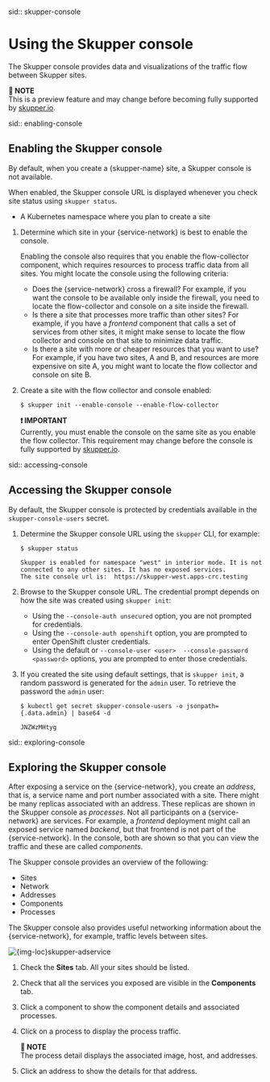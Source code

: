 
sid:: skupper-console 
# Using the Skupper console

The Skupper console provides data and visualizations of the traffic flow between Skupper sites.

**📌 NOTE**\
This is a preview feature and may change before becoming fully supported by [skupper.io](https://skupper.io).

sid:: enabling-console 
## Enabling the Skupper console

By default, when you create a {skupper-name} site, a Skupper console is not available.

When enabled, the Skupper console URL is displayed whenever you check site status using `skupper status`.

* A Kubernetes namespace where you plan to create a site

1. Determine which site in your {service-network} is best to enable the console.

   Enabling the console also requires that you enable the flow-collector component, which requires resources to process traffic data from all sites.
   You might locate the console using the following criteria:

   * Does the {service-network} cross a firewall?
   For example, if you want the console to be available only inside the firewall, you need to locate the flow-collector and console on a site inside the firewall.
   * Is there a site that processes more traffic than other sites?
   For example, if you have a _frontend_ component that calls a set of services from other sites, it might make sense to locate the flow collector and console on that site to minimize data traffic.
   * Is there a site with more or cheaper resources that you want to use?
   For example, if you have two sites, A and B, and resources are more expensive on site A, you might want to locate the flow collector and console on site B.
2. Create a site with the flow collector and console enabled:

   ```
   $ skupper init --enable-console --enable-flow-collector
   ```

   **❗ IMPORTANT**\
   Currently, you must enable the console on the same site as you enable the flow collector. This requirement may change before the console is fully supported by [skupper.io](https://skupper.io).

sid:: accessing-console 
## Accessing the Skupper console

By default, the Skupper console is protected by credentials available in the `skupper-console-users` secret.

1. Determine the Skupper console URL using the `skupper` CLI, for example:

   ```
   $ skupper status

   Skupper is enabled for namespace "west" in interior mode. It is not connected to any other sites. It has no exposed services.
   The site console url is:  https://skupper-west.apps-crc.testing
   ```
2. Browse to the Skupper console URL. 
The credential prompt depends on how the site was created using `skupper init`:

   * Using the `--console-auth unsecured` option, you are not prompted for credentials.
   * Using the `--console-auth openshift` option, you are prompted to enter OpenShift cluster credentials.
   * Using the default or `--console-user <user>  --console-password <password>` options, you are prompted to enter those credentials.
3. If you created the site using default settings, that is `skupper init`, a random password is generated for the `admin` user.
To retrieve the password the `admin` user:

   ```
   $ kubectl get secret skupper-console-users -o jsonpath={.data.admin} | base64 -d

   JNZWzMHtyg
   ```

sid:: exploring-console 
## Exploring the Skupper console

After exposing a service on the {service-network}, you create an _address_, that is, a service name and port number associated with a site. 
There might be many replicas associated with an address.
These replicas are shown in the Skupper console as _processes_. 
Not all participants on a {service-network} are services.
For example, a _frontend_ deployment might call an exposed service named _backend_, but that frontend is not part of the {service-network}.
In the console, both are shown so that you can view the traffic and these are called _components_.

The Skupper console provides an overview of the following:

* Sites 
* Network 
* Addresses
* Components
* Processes

The Skupper console also provides useful networking information about the {service-network}, for example, traffic levels between sites.

![{img-loc}skupper-adservice]({img-loc}skupper-adservice.png)

1. Check the **Sites** tab.
All your sites should be listed.
2. Check that all the services you exposed are visible in the **Components** tab.
3. Click a component to show the component details and associated processes.
4. Click on a process to display the process traffic.

   **📌 NOTE**\
   The process detail displays the associated image, host, and addresses.
5. Click an address to show the details for that address.

